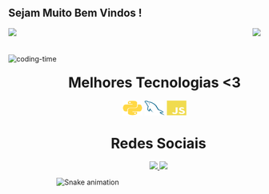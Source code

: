 ## Sejam Muito Bem Vindos !

<div>
  
  <img   src="https://github-readme-stats.vercel.app/api?username=ELIELUZ03&show_icons=true&theme=jolly&include_all_commits=true&count_private=true"/>
  <img align="right" height="180em" src="https://github-readme-stats.vercel.app/api/top-langs/?username=LuigiGF&layout=compact&langs_count=16&theme=jolly"/>
</div>
<br>

<div  align="center"> 
  <div style="display: inline_block"><br>
    <img align="left" height="250" alt="coding-time" src="code.gif">
    <h1 align="center">Melhores Tecnologias <3</h1>
    <img align="center" height="30" width="40" alt="py-icon"  src="https://raw.githubusercontent.com/devicons/devicon/master/icons/python/python-plain.svg">
    <img align="center" height="30" width="40" alt="mysql-icon"  src="https://raw.githubusercontent.com/devicons/devicon/master/icons/mysql/mysql-plain.svg">
    <img align="center" height="30" width="40" alt="js-icon"  src="https://raw.githubusercontent.com/devicons/devicon/master/icons/javascript/javascript-plain.svg">
    
   
    
   
  
   </div>
    
  
  <h1 align="center">Redes Sociais</h1>
    <a href = "mailto: eliete.victorialuz@gmail.com">
      <img width="30" src="gmail.svg">
    </a>
    <a href = "https://www.linkedin.com/in/eliete-luz-6a694281/">
      <img width="25" src="linkedin.svg">
    </a>
    
</div>
  
![Snake animation](https://github.com/ELIELUZ03/ELIELUZ03/blob/output/github-contribution-grid-snake.svg)
